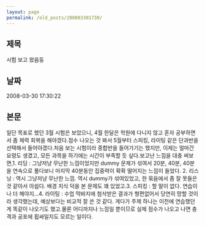 ```yaml
---
layout: page
permalink: /old_posts/200803301730/
---
```


## 제목
시험 보고 왔음둥

## 날짜
2008-03-30 17:30:22

## 본문
일단 목표로 했던 3월 시험은 보았으니, 4월 한달은 학원에 다니지 않고 혼자 공부하면서 좀 체력 회복을 해야겠다.점수 나오는 것 봐서 5월부터 스피킹, 라이팅 같은 단과반을 선택해서 들어야겠다.처음 보는 시험이라 종합반을 들어가기는 했지만, 이제는 얼마간 요령도 생겼고, 모든 과목을 하기에는 시간이 부족할 듯 싶다.보고난 느낌을 대충 써보면,1. 리딩 : 그냥저냥 무난한 느낌이었지만 dummy 문제가 섞여서 20분, 40분, 40분을 연속으로 풀다보니 마지막 40분동안 집중력이 확확 떨어지는 느낌이 들었다. 2. 리스닝 : 역시 그냥저냥 무난한 느낌. 역시 dummy가 섞여있었고, 한 묶음에서 좀 잘 못들은 것 같아서 아쉽다. 배경 지식 덕을 본 문제도 꽤 있었고.3. 스피킹 : 할 말이 없다. 연습이나 더 해야지...4. 라이팅 : 수업 막바지에 첨삭받은 결과가 형편없어서 당연히 망할 것이라 생각했는데, 예상보다는 비교적 잘 쓴 것 같다. 게다가 주제 하나는 이전에 연습했던 게 똑같이 나오기도 했고.물론 어디까지나 느낌일 뿐이므로 실제 점수가 나오고 나면 충격과 공포에 휩싸일지도 모르는 일이다.